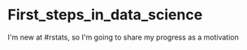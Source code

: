 # First_steps_in_data_science
I'm new at #rstats, so I'm going to share my progress as a motivation  
